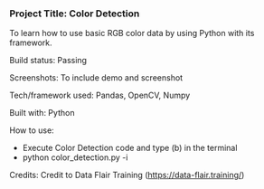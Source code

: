### Project Title: Color Detection

To learn how to use basic RGB color data by using Python with its framework.

Build status: Passing

Screenshots: To include demo and screenshot

Tech/framework used: Pandas, OpenCV, Numpy

Built with: Python

How to use: 
* Execute Color Detection code and type (b) in the terminal
* python color_detection.py -i <add your image path here>

Credits: Credit to Data Flair Training (https://data-flair.training/)
